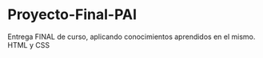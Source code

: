 # Proyecto-Final-PAI
Entrega FINAL de curso, aplicando conocimientos aprendidos en el mismo. HTML y CSS
